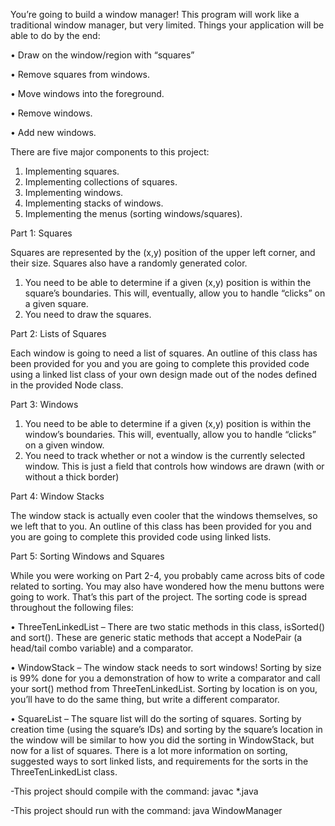 You’re going to build a window manager! This program will work like a traditional window manager, but very limited.
Things your application will be able to do by the end:

• Draw on the window/region with “squares”

• Remove squares from windows.

• Move windows into the foreground.

• Remove windows.

• Add new windows.

There are five major components to this project:
1. Implementing squares.
2. Implementing collections of squares.
3. Implementing windows.
4. Implementing stacks of windows.
5. Implementing the menus (sorting windows/squares).

Part 1: Squares

Squares are represented by the (x,y) position of the upper left corner, and their size. Squares also have a randomly
generated color.
1. You need to be able to determine if a given (x,y) position is within the square’s boundaries. This will, eventually,
allow you to handle “clicks” on a given square.
2. You need to draw the squares.

Part 2: Lists of Squares

Each window is going to need a list of squares. An outline of this class has been provided for you and you are going to complete this provided code using a linked list class of your own design made out of the nodes defined in the provided Node class.

Part 3: Windows

1. You need to be able to determine if a given (x,y) position is within the window’s boundaries. This will,
eventually, allow you to handle “clicks” on a given window.
2. You need to track whether or not a window is the currently selected window. This is just a field that controls how
windows are drawn (with or without a thick border)

Part 4: Window Stacks

The window stack is actually even cooler that the windows themselves, so we left that to you. An outline of this class has
been provided for you and you are going to complete this provided code using linked lists.

Part 5: Sorting Windows and Squares

While you were working on Part 2-4, you probably came across bits of code related to sorting. You may also have
wondered how the menu buttons were going to work. That’s this part of the project. The sorting code is spread throughout
the following files:

• ThreeTenLinkedList – There are two static methods in this class, isSorted() and sort(). These are
generic static methods that accept a NodePair (a head/tail combo variable) and a comparator.

• WindowStack – The window stack needs to sort windows! Sorting by size is 99% done for you a demonstration
of how to write a comparator and call your sort() method from ThreeTenLinkedList. Sorting by location is
on you, you’ll have to do the same thing, but write a different comparator.

• SquareList – The square list will do the sorting of squares. Sorting by creation time (using the square’s IDs)
and sorting by the square’s location in the window will be similar to how you did the sorting in WindowStack,
but now for a list of squares.
There is a lot more information on sorting, suggested ways to sort linked lists, and requirements for the sorts in the
ThreeTenLinkedList class.

-This project should compile with the command: javac *.java

-This project should run with the command: java WindowManager
